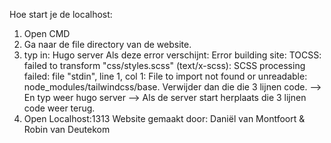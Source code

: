 Hoe start je de localhost:

1. Open CMD
2. Ga naar de file directory van de website.
3. typ in: Hugo server
  Als deze error verschijnt: Error building site: TOCSS: failed to transform "css/styles.scss" (text/x-scss): SCSS processing failed: file "stdin", line 1, col 1: File to import not found or unreadable: node_modules/tailwindcss/base.
  Verwijder dan die die 3 lijnen code. --> En typ weer hugo server --> Als de server start herplaats die 3 lijnen code weer terug.
4. Open Localhost:1313
Website gemaakt door: Daniël van Montfoort & Robin van Deutekom
